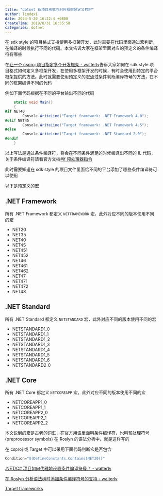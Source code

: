 ```yaml
---
title: "dotnet 新项目格式与对应框架预定义的宏"
author: lindexi
date: 2024-5-20 16:22:4 +0800
CreateTime: 2019/8/31 16:55:58
categories: dotnet
---
```


在 sdk style 的项目格式支持使用多框架开发，此时需要在代码里面通过宏判断，在编译的时候执行不同的代码。本文告诉大家在框架里面对应的预定义的条件编译符有哪些

<!--more-->


<!-- CreateTime:2019/8/31 16:55:58 -->


在[让一个 csproj 项目指定多个开发框架 - walterlv](https://blog.walterlv.com/post/configure-projects-to-target-multiple-platforms.html )告诉大家如何在 sdk style 项目格式如何定义多框架开发，在使用多框架开发的时候，有时会使用到特定的平台框架提供的方法，此时就需要使用预定义的宏通过条件判断编译符号的方法，在不同的框架编译不同的代码

例如下面代码根据在不同的平台输出不同的代码

```csharp
    static void Main()
    {
#if NET40
        Console.WriteLine("Target framework: .NET Framework 4.0");
#elif NET45  
        Console.WriteLine("Target framework: .NET Framework 4.5");
#else
        Console.WriteLine("Target framework: .NET Standard 2.0");
#endif
    }
```

以上写法是通过条件编译符，将会在不同条件满足的时候编译出不同的 IL 代码，关于条件编译符请看官方文档[#if 预处理器指令](https://docs.microsoft.com/zh-cn/dotnet/csharp/language-reference/preprocessor-directives/preprocessor-if )

此时需要知道在 sdk style 的项目文件里面给不同的平台添加了哪些条件编译符可以使用

以下是预定义的宏

## .NET Framework

所有 .NET Framework 都定义 `NETFRAMEWORK` 宏，此外对应不同的版本使用不同的宏

- NET20
- NET35
- NET40
- NET45
- NET451
- NET452
- NET46
- NET461
- NET462
- NET47
- NET471
- NET472
- NET48

## .NET Standard

所有 .NET Standard 都定义 `NETSTANDARD` 宏，此外对应不同的版本使用不同的宏

- NETSTANDARD1_0
- NETSTANDARD1_1
- NETSTANDARD1_2
- NETSTANDARD1_3
- NETSTANDARD1_4
- NETSTANDARD1_5
- NETSTANDARD1_6
- NETSTANDARD2_0

## .NET Core

所有 .NET Core 都定义 `NETCOREAPP` 宏，此外对应不同的版本使用不同的宏

- NETCOREAPP1_0
- NETCOREAPP1_1
- NETCOREAPP2_0
- NETCOREAPP2_1
- NETCOREAPP2_2

本文说到的宏是古老的词汇，在官方用语里面叫条件编译符，也叫预处理符号(preprocessor symbols) 在 Roslyn 的语法分析中，就是这样写的

在 csproj 或 Target 中可以采用下面代码判断宏是否包含

```csharp
Condition="$(DefineConstants.Contains(NET30))"
```

[.NET/C# 项目如何优雅地设置条件编译符号？ - walterlv](https://blog.walterlv.com/post/how-to-define-preprocessor-symbols.html )

[在 Roslyn 分析语法树时添加条件编译符号的支持 - walterlv](https://blog.walterlv.com/post/roslyn-syntax-tree-supporting-preprocessor-symbols.html )

[Target frameworks](https://docs.microsoft.com/en-us/dotnet/standard/frameworks )

